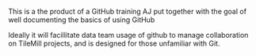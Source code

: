This is a the product of a GitHub training AJ put together with the goal of well documenting the basics of using GitHub    

Ideally it will facillitate data team usage of github to manage collaboration on TileMill projects, and is designed for those unfamiliar with Git. 

